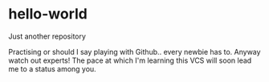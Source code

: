 # hello-world
Just another repository

Practising or should I say playing with Github.. every newbie has to. Anyway watch out experts! The pace at which I'm learning this VCS will soon lead me to a status among you.
